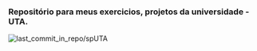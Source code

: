 <h3>Repositório para meus exercicios, projetos da universidade - UTA.</h3>
    <img src="https://img.shields.io/github/last-commit/LiedsonDelgado/school_projects-UTA?color=00ff64" alt="last_commit_in_repo/spUTA"/>
